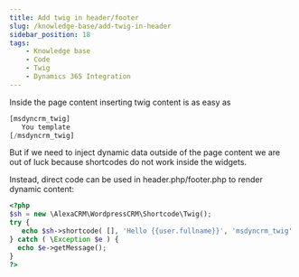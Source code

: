 ```yaml
---
title: Add twig in header/footer
slug: /knowledge-base/add-twig-in-header
sidebar_position: 18
tags:
    - Knowledge base
    - Code
    - Twig
    - Dynamics 365 Integration
---
```


Inside the page content inserting twig content is as easy as

```php
[msdyncrm_twig]
   You template
[/msdyncrm_twig]
```

But if we need to inject dynamic data outside of the page content we are out of luck because shortcodes do not work inside the widgets.

Instead, direct code can be used in header.php/footer.php to render dynamic content:

```php
<?php
$sh = new \AlexaCRM\WordpressCRM\Shortcode\Twig();
try {
   echo $sh->shortcode( [], 'Hello {{user.fullname}}', 'msdyncrm_twig' );
} catch ( \Exception $e ) {
  echo $e->getMessage();
}
?>
```